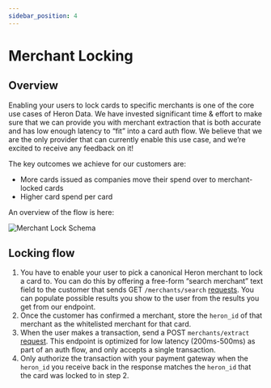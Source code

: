```yaml
---
sidebar_position: 4
---
```


# Merchant Locking

## Overview

Enabling your users to lock cards to specific merchants is one of the core use cases of Heron Data. We have invested significant time & effort to make sure that we can provide you with merchant extraction that is both accurate and has low enough latency to “fit” into a card auth flow. We believe that we are the only provider that can currently enable this use case, and we’re excited to receive any feedback on it!

The key outcomes we achieve for our customers are:

- More cards issued as companies move their spend over to merchant-locked cards
- Higher card spend per card

An overview of the flow is here:

<!-- Update this image with high-resolution -->
![Merchant Lock Schema](/img/merchant_lock_schema.png)

## Locking flow

1. You have to enable your user to pick a canonical Heron merchant to lock a card to. You can do this by offering a free-form “search merchant” text field to the customer that sends GET `/merchants/search` [requests](https://docs.herondata.io/api#tag/Merchants/paths/~1api~1merchants~1search/get). You can populate possible results you show to the user from the results you get from our endpoint.
2. Once the customer has confirmed a merchant, store the `heron_id` of that merchant as the whitelisted merchant for that card.
3. When the user makes a transaction, send a POST `merchants/extract` [request](https://docs.herondata.io/api#tag/Merchants/paths/~1api~1merchants~1extract/post). This endpoint is optimized for low latency (200ms-500ms) as part of an auth flow, and only accepts a single transaction.
4. Only authorize the transaction with your payment gateway when the `heron_id` you receive back in the response matches the `heron_id` that the card was locked to in step 2.

